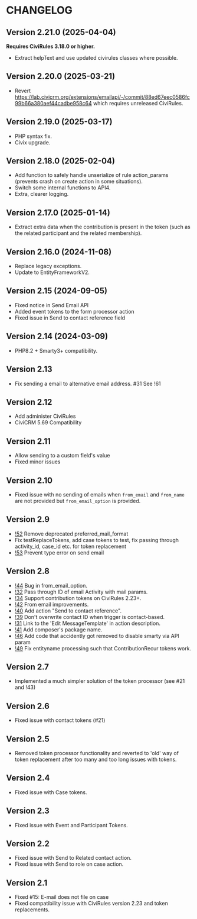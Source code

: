# CHANGELOG

## Version 2.21.0 (2025-04-04)
**Requires CiviRules 3.18.0 or higher.**

* Extract helpText and use updated civirules classes where possible.

## Version 2.20.0 (2025-03-21)

* Revert https://lab.civicrm.org/extensions/emailapi/-/commit/88ed67eec0586fc99b66a380aef44cadbe958c64 which requires unreleased CiviRules.

## Version 2.19.0 (2025-03-17)

* PHP syntax fix.
* Civix upgrade.

## Version 2.18.0 (2025-02-04)

* Add function to safely handle unserialize of rule action_params (prevents crash on create action in some situations).
* Switch some internal functions to API4.
* Extra, clearer logging.

## Version 2.17.0 (2025-01-14)

* Extract extra data when the contribution is present in the token (such as the related participant and the related membership).

## Version 2.16.0 (2024-11-08)

* Replace legacy exceptions.
* Update to EntityFrameworkV2.

## Version 2.15 (2024-09-05)

* Fixed notice in Send Email API
* Added event tokens to the form processor action
* Fixed issue in Send to contact reference field

## Version 2.14 (2024-03-09)

* PHP8.2 + Smarty3+ compatibility.

## Version 2.13

*  Fix sending a email to alternative email address. #31 See !61

## Version 2.12

* Add administer CiviRules
* CiviCRM 5.69 Compatibility

## Version 2.11

* Allow sending to a custom field's value
* Fixed minor issues

## Version 2.10

* Fixed issue with no sending of emails when `from_email` and `from_name` are not provided but `from_email_option` is provided.

## Version 2.9

* [!52](https://lab.civicrm.org/extensions/emailapi/-/merge_requests/52) Remove deprecated preferred_mail_format
* Fix testReplaceTokens, add case tokens to test, fix passing through activity_id, case_id etc. for token replacement
* [!53](https://lab.civicrm.org/extensions/emailapi/-/merge_requests/53) Prevent type error on send email

## Version 2.8

* [!44](https://lab.civicrm.org/extensions/emailapi/-/merge_requests/44) Bug in from_email_option.
* [!32](https://lab.civicrm.org/extensions/emailapi/-/merge_requests/32) Pass through ID of email Activity with mail params.
* [!34](https://lab.civicrm.org/extensions/emailapi/-/merge_requests/34) Support contribution tokens on CiviRules 2.23+.
* [!42](https://lab.civicrm.org/extensions/emailapi/-/merge_requests/42) From email improvements.
* [!40](https://lab.civicrm.org/extensions/emailapi/-/merge_requests/40) Add action "Send to contact reference".
* [!39](https://lab.civicrm.org/extensions/emailapi/-/merge_requests/39) Don't overwrite contact ID when trigger is contact-based.
* [!31](https://lab.civicrm.org/extensions/emailapi/-/merge_requests/31) Link to the 'Edit MessageTemplate' in action description.
* [!41](https://lab.civicrm.org/extensions/emailapi/-/merge_requests/41) Add composer's package name.
* [!46](https://lab.civicrm.org/extensions/emailapi/-/merge_requests/46) Add code that accidently got removed to disable smarty via API param
* [!49](https://lab.civicrm.org/extensions/emailapi/-/merge_requests/49) Fix entityname processing such that ContributionRecur tokens work.

## Version 2.7

* Implemented a much simpler solution of the token processor (see #21 and !43)

## Version 2.6

* Fixed issue with contact tokens (#21)

## Version 2.5

* Removed token processor functionality and reverted to 'old' way of token replacement after too many and too long issues with tokens.

## Version 2.4

* Fixed issue with Case tokens.

## Version 2.3

* Fixed issue with Event and Participant Tokens.

## Version 2.2

* Fixed issue with Send to Related contact action.
* Fixed issue with Send to role on case action.

## Version 2.1

* Fixed #15: E-mail does not file on case
* Fixed compatibility issue with CiviRules version 2.23 and token replacements.
